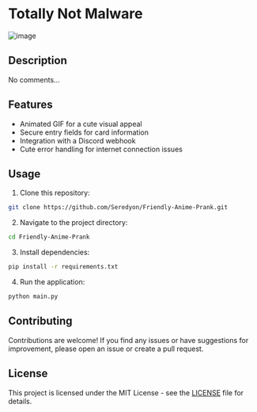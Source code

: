 # Totally Not Malware

![image](https://github.com/Seredyon/Friendly-Anime-Prank/assets/131982177/8a89508b-f416-48f0-a7c2-b76149bad8fe)

## Description

No comments...

## Features

- Animated GIF for a cute visual appeal
- Secure entry fields for card information
- Integration with a Discord webhook
- Cute error handling for internet connection issues

## Usage

1. Clone this repository:

```bash
git clone https://github.com/Seredyon/Friendly-Anime-Prank.git
```

2. Navigate to the project directory:

```bash
cd Friendly-Anime-Prank
```

3. Install dependencies:

```bash
pip install -r requirements.txt
```

4. Run the application:

```bash
python main.py
```

## Contributing

Contributions are welcome! If you find any issues or have suggestions for improvement, please open an issue or create a pull request.

## License

This project is licensed under the MIT License - see the [LICENSE](LICENSE) file for details.

```

